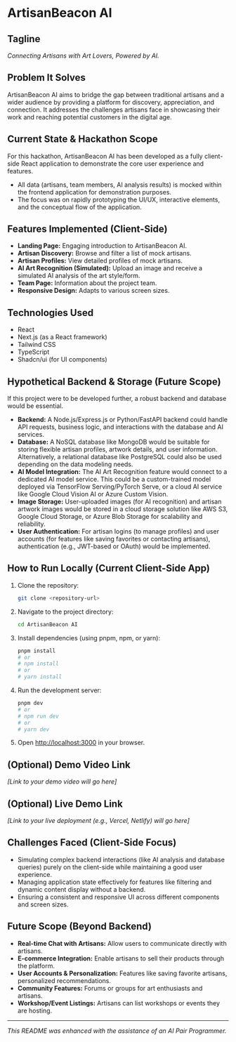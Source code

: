# ArtisanBeacon AI

## Tagline

*Connecting Artisans with Art Lovers, Powered by AI.*

## Problem It Solves

ArtisanBeacon AI aims to bridge the gap between traditional artisans and a wider audience by providing a platform for discovery, appreciation, and connection. It addresses the challenges artisans face in showcasing their work and reaching potential customers in the digital age.

## Current State & Hackathon Scope

For this hackathon, ArtisanBeacon AI has been developed as a fully client-side React application to demonstrate the core user experience and features.

- All data (artisans, team members, AI analysis results) is mocked within the frontend application for demonstration purposes.
- The focus was on rapidly prototyping the UI/UX, interactive elements, and the conceptual flow of the application.

## Features Implemented (Client-Side)

- **Landing Page:** Engaging introduction to ArtisanBeacon AI.
- **Artisan Discovery:** Browse and filter a list of mock artisans.
- **Artisan Profiles:** View detailed profiles of mock artisans.
- **AI Art Recognition (Simulated):** Upload an image and receive a simulated AI analysis of the art style/form.
- **Team Page:** Information about the project team.
- **Responsive Design:** Adapts to various screen sizes.

## Technologies Used

- React
- Next.js (as a React framework)
- Tailwind CSS
- TypeScript
- Shadcn/ui (for UI components)

## Hypothetical Backend & Storage (Future Scope)

If this project were to be developed further, a robust backend and database would be essential.

-   **Backend:** A Node.js/Express.js or Python/FastAPI backend could handle API requests, business logic, and interactions with the database and AI services.
-   **Database:** A NoSQL database like MongoDB would be suitable for storing flexible artisan profiles, artwork details, and user information. Alternatively, a relational database like PostgreSQL could also be used depending on the data modeling needs.
-   **AI Model Integration:** The AI Art Recognition feature would connect to a dedicated AI model service. This could be a custom-trained model deployed via TensorFlow Serving/PyTorch Serve, or a cloud AI service like Google Cloud Vision AI or Azure Custom Vision.
-   **Image Storage:** User-uploaded images (for AI recognition) and artisan artwork images would be stored in a cloud storage solution like AWS S3, Google Cloud Storage, or Azure Blob Storage for scalability and reliability.
-   **User Authentication:** For artisan logins (to manage profiles) and user accounts (for features like saving favorites or contacting artisans), authentication (e.g., JWT-based or OAuth) would be implemented.

## How to Run Locally (Current Client-Side App)

1.  Clone the repository:
    ```bash
    git clone <repository-url>
    ```
2.  Navigate to the project directory:
    ```bash
    cd ArtisanBeacon AI
    ```
3.  Install dependencies (using pnpm, npm, or yarn):
    ```bash
    pnpm install
    # or
    # npm install
    # or
    # yarn install
    ```
4.  Run the development server:
    ```bash
    pnpm dev
    # or
    # npm run dev
    # or
    # yarn dev
    ```
5.  Open [http://localhost:3000](http://localhost:3000) in your browser.

## (Optional) Demo Video Link

*[Link to your demo video will go here]*

## (Optional) Live Demo Link

*[Link to your live deployment (e.g., Vercel, Netlify) will go here]*

## Challenges Faced (Client-Side Focus)

-   Simulating complex backend interactions (like AI analysis and database queries) purely on the client-side while maintaining a good user experience.
-   Managing application state effectively for features like filtering and dynamic content display without a backend.
-   Ensuring a consistent and responsive UI across different components and screen sizes.

## Future Scope (Beyond Backend)

-   **Real-time Chat with Artisans:** Allow users to communicate directly with artisans.
-   **E-commerce Integration:** Enable artisans to sell their products through the platform.
-   **User Accounts & Personalization:** Features like saving favorite artisans, personalized recommendations.
-   **Community Features:** Forums or groups for art enthusiasts and artisans.
-   **Workshop/Event Listings:** Artisans can list workshops or events they are hosting.

---
*This README was enhanced with the assistance of an AI Pair Programmer.*
